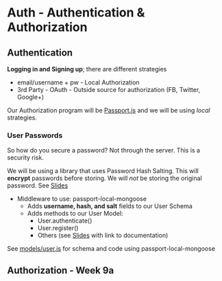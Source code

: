 # Auth - Authentication & Authorization
## Authentication
**Logging in and Signing up**; there are different strategies
* email/username + pw - Local Authorization
* 3rd Party - OAuth - Outside source for authorization (FB, Twitter, Google+)

Our Authorization program will be [Passport.js](http://pasportjs.org) and we will be using *local* strategies.

### User Passwords
So how do you secure a password? Not through the server. This is a security risk.

We will be using a library that uses Password Hash Salting. This will **encrypt** passwords before storing. We will *not* be storing the original password. See [Slides](https://docs.google.com/presentation/d/1vYs67CP7RVaqPIv2tcjcqzD8i0w6eSAuuWL2E2Zgyhs/edit#slide=id.g139635eed8_0_103)
* Middleware to use: passport-local-mongoose
  * Adds **username, hash, and salt** fields to our User Schema
  * Adds methods to our User Model:
    * User.authenticate()
    * User.register()
    * Others (see [Slides](https://docs.google.com/presentation/d/1vYs67CP7RVaqPIv2tcjcqzD8i0w6eSAuuWL2E2Zgyhs/edit#slide=id.g139635eed8_0_122) with link to documentation)
    
See [models/user.js]() for schema and code using passport-local-mongoose

## Authorization - Week 9a